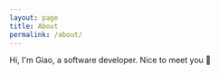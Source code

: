```yaml
---
layout: page
title: About
permalink: /about/
---
```


Hi, I'm Giao, a software developer. Nice to meet you 🧋
